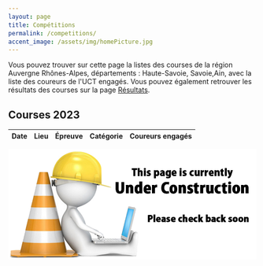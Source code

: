 ```yaml
---
layout: page
title: Compétitions
permalink: /competitions/
accent_image: /assets/img/homePicture.jpg
---
```

Vous pouvez trouver sur cette page la listes des courses de la région Auvergne Rhônes-Alpes, départements : Haute-Savoie, Savoie,Ain, avec la liste des coureurs de l'UCT engagés. Vous pouvez également retrouver les résultats des courses sur la page [Résultats](/Resultats/).


## Courses 2023

| Date | Lieu | Épreuve | Catégorie | Coureurs engagés |
|:---:|:---:|:---:|:---:|:---:|


![image](/assets/img/under_construction.jpg)
